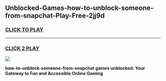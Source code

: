 
## Unblocked-Games-how-to-unblock-someone-from-snapchat-Play-Free-2jj9d
<h3>
<a href="https://premium76.site?title=how-to-unblock-someone-from-snapchat&ref=21A">CLICK TO PLAY</a></h3>
<hr>

<h3>
<a href="https://premium76.site?title=how-to-unblock-someone-from-snapchat&ref=21A">CLICK 2 PLAY</a>
  
</h3>

<a href="https://premium76.site?title=how-to-unblock-someone-from-snapchat&ref=21A"><img src="https://clearcache.store/games.png"></a>


**how-to-unblock-someone-from-snapchat games unblocked: Your Gateway to Fun and Accessible Online Gaming**
